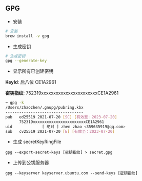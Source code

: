 ## GPG 

- 安装

```bash
# 安装
brew install -v gpg
```

- 生成密钥

```bash
# 生成密钥
gpg --generate-key
```

- 显示所有已创建密钥

**KeyId**: 后八位 CE1A2961

**密钥指纹**: 752319xxxxxxxxxxxxxxxxxxxxxxxCE1A2961

```bash
➜ gpg -k
/Users/zhaozhen/.gnupg/pubring.kbx
----------------------------------
pub   ed25519 2021-07-20 [SC] [有效至：2023-07-20]
      752319xxxxxxxxxxxxxxxxxxxxxxxCE1A2961
uid             [ 绝对 ] zhen zhao <359635919@qq.com>
sub   cv25519 2021-07-20 [E] [有效至：2023-07-20]
```
- 生成 secretKeyRingFile
```shell
gpg --export-secret-keys [密钥指纹] > secret.gpg
```

- 上传到公钥服务器
```shell
gpg --keyserver keyserver.ubuntu.com --send-keys [密钥指纹]
```